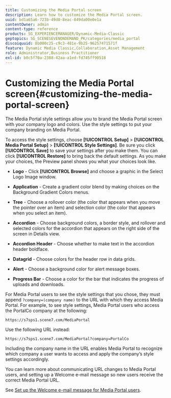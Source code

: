 ```yaml
---
title: Customizing the Media Portal screen
description: Learn how to customize the Media Portal screen.
uuid: bd1a65a6-723b-49d0-8eac-849da00e0e1a
contentOwner: admin
content-type: reference
products: SG_EXPERIENCEMANAGER/Dynamic-Media-Classic
geptopics: SG_SCENESEVENONDEMAND_PK/categories/media_portal
discoiquuid: 8b000c25-c9c3-481e-9b25-96257471571f
feature: Dynamic Media Classic,Collaboration,Asset Management
role: Administrator,Business Practitioner
exl-id: b0c5f70a-2388-42aa-a1ed-fd745ff90518
---
```

# Customizing the Media Portal screen{#customizing-the-media-portal-screen}

The Media Portal style settings allow you to brand the Media Portal screen with your company logo and colors. Use the style settings to put your company branding on Media Portal.

To access the style settings, choose **[!UICONTROL Setup]** > **[!UICONTROL Media Portal Setup]** > **[!UICONTROL Style Settings]**. Be sure you click **[!UICONTROL Save]** to save your settings after you make them. You can click **[!UICONTROL Restore]** to bring back the default settings. As you make your choices, the Preview panel shows you what your choices look like.

* **Logo** - Click **[!UICONTROL Browse]** and choose a graphic in the Select Logo Image window.

* **Application** - Create a gradient color blend by making choices on the Background Gradient Colors menus.

* **Tree** - Choose a rollover color (the color that appears when you move the pointer over an item) and selection color (the color that appears when you select an item).

* **Accordion** - Choose background colors, a border style, and rollover and selected colors for the accordion that appears on the right side of the screen in Details view.

* **Accordion Header** - Choose whether to make text in the accordion header boldface.

* **Datagrid** - Choose colors for the header row in data grids.

* **Alert** - Choose a background color for alert message boxes.

* **Progress Bar** - Choose a color for the bar that indicates the progress of uploads and downloads.

For Media Portal users to see the style settings that you chose, they must append `?company=(company name)` to the URL with which they access Media Portal. For example, to see style settings, Media Portal users who access the PortalCo company at the following:

`https://s7sps1.scene7.com/MediaPortal`

Use the following URL instead:

`https://s7sps1.scene7.com/MediaPortal?company=PortalCo`

Including the company name in the URL enables Media Portal to recognize which company a user wants to access and apply the company’s style settings accordingly.

You can learn more about communicating URL changes to Media Portal users, and setting up a Welcome e-mail message so new users receive the correct Media Portal URL.

See [Set up the Welcome e-mail message for Media Portal users](adding-media-portal-users.md#setting_up_the_welcome_e_mail_message_for_media_portal_users).
